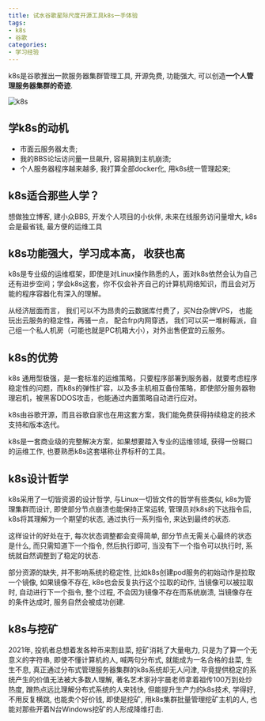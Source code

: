 ```yaml
---
title: 试水谷歌星际尺度开源工具k8s一手体验
tags: 
- k8s
- 谷歌
categories:
- 学习经验
---
```



k8s是谷歌推出一款服务器集群管理工具, 开源免费, 功能强大, 可以创造**一个人管理服务器集群的奇迹**. 

![k8s](https://cdn.fangyuanxiaozhan.com/assets/1627521122490xawGmyxT.png)

## 学k8s的动机

- 市面云服务器太贵; 
- 我的BBS论坛访问量一旦飙升, 容易搞到主机崩溃;
- 个人服务器程序越来越多, 我打算全部docker化, 用k8s统一管理起来;


## k8s适合那些人学？

想做独立博客, 建小众BBS, 开发个人项目的小伙伴, 未来在线服务访问量增大, k8s会是最省钱, 最方便的运维工具

## k8s功能强大，学习成本高， 收获也高

k8s是专业级的运维框架，即使是对Linux操作熟悉的人，面对k8s依然会认为自己还有进步空间；学会k8s这套，你不仅会补齐自己的计算机网络知识，而且会对万能的程序容器化有深入的理解。

从经济层面而言， 我们可以不为昂贵的云数据库付费了，买N台杂牌VPS， 也能玩出云服务的稳定性，再骚一点， 配合frp内网穿透， 我们可以买一堆树莓派，自己组一个私人机房（可能也就是PC机箱大小），对外出售便宜的云服务。

## k8s的优势

k8s 通用型极强，是一套标准的运维策略，只要程序部署到服务器，就要考虑程序稳定性的问题，而k8s的弹性扩容，以及多主机相互备份策略，即使部分服务器物理宕机，被黑客DDOS攻击，也能通过内置策略自动进行应对。

k8s由谷歌开源，而且谷歌自家也在用这套方案，我们能免费获得持续稳定的技术支持和版本迭代。

k8s是一套商业级的完整解决方案，如果想要踏入专业的运维领域, 获得一份糊口的运维工作, 也要熟悉k8s这套堪称业界标杆的工具。



## k8s设计哲学



k8s采用了一切皆资源的设计哲学, 与Linux一切皆文件的哲学有些类似, k8s为管理集群而设计, 即使部分节点崩溃也能保持正常运转, 管理员对k8s的下达指令后, k8s将其理解为一个期望的状态, 通过执行一系列指令, 来达到最终的状态. 

这样设计的好处在于, 每次状态调整都会变得简单, 部分节点无需关心最终的状态是什么, 而只需知道下一个指令, 然后执行即可, 当没有下一个指令可以执行时, 系统就自然调整到了稳定的状态. 

部分资源的缺失, 并不影响系统的稳定性, 比如k8s创建pod服务的初始动作是拉取一个镜像, 如果镜像不存在, k8s也会反复执行这个拉取的动作, 当镜像可以被拉取时, 自动进行下一个指令, 整个过程, 不会因为镜像不存在而系统崩溃, 当镜像存在的条件达成时, 服务自然会被成功创建.   



## k8s与挖矿


2021年,  投机者总想着发各种币来割韭菜, 挖矿消耗了大量电力, 只是为了算一个无意义的字符串, 即使不懂计算机的人, 喊两句分布式, 就能成为一名合格的韭菜, 生生不息, 真正通过分布式管理服务器集群的k8s系统却无人问津, 毕竟提供稳定的系统产生的价值无法被大多数人理解, 著名艺术家孙宇晨老师拿着祖传100万到处炒热度, 蹭热点远比理解分布式系统的人来钱快, 但能提升生产力的k8s技术, 学得好, 不用反复横跳, 也能卖个好价钱, 即使是挖矿, 用k8s集群批量管理挖矿主机的人, 也能对那些开着N台Windows挖矿的人形成降维打击.





